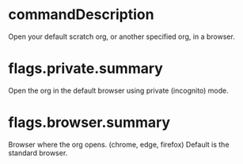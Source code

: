 # commandDescription

Open your default scratch org, or another specified org, in a browser.

# flags.private.summary

Open the org in the default browser using private (incognito) mode.

# flags.browser.summary

Browser where the org opens. (chrome, edge, firefox)
Default is the standard browser.